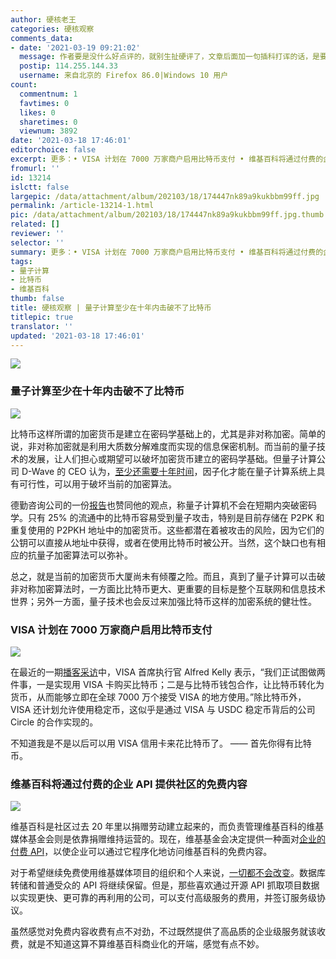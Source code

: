 ```yaml
---
author: 硬核老王
categories: 硬核观察
comments_data:
- date: '2021-03-19 09:21:02'
  message: 作者要是没什么好点评的，就别生扯硬评了，文章后面加一句插科打诨的话，是要让人感受作者的幽默吗
  postip: 114.255.144.33
  username: 来自北京的 Firefox 86.0|Windows 10 用户
count:
  commentnum: 1
  favtimes: 0
  likes: 0
  sharetimes: 0
  viewnum: 3892
date: '2021-03-18 17:46:01'
editorchoice: false
excerpt: 更多：• VISA 计划在 7000 万家商户启用比特币支付 • 维基百科将通过付费的企业 API 提供社区的免费内容
fromurl: ''
id: 13214
islctt: false
largepic: /data/attachment/album/202103/18/174447nk89a9kukbbm99ff.jpg
permalink: /article-13214-1.html
pic: /data/attachment/album/202103/18/174447nk89a9kukbbm99ff.jpg.thumb.jpg
related: []
reviewer: ''
selector: ''
summary: 更多：• VISA 计划在 7000 万家商户启用比特币支付 • 维基百科将通过付费的企业 API 提供社区的免费内容
tags:
- 量子计算
- 比特币
- 维基百科
thumb: false
title: 硬核观察 | 量子计算至少在十年内击破不了比特币
titlepic: true
translator: ''
updated: '2021-03-18 17:46:01'
---
```


![](/data/attachment/album/202103/18/174447nk89a9kukbbm99ff.jpg)


### 量子计算至少在十年内击破不了比特币


![](/data/attachment/album/202103/18/174501ifvz8yh7tftq4xvb.jpg)


比特币这样所谓的加密货币是建立在密码学基础上的，尤其是非对称加密。简单的说，非对称加密就是利用大质数分解难度而实现的信息保密机制。而当前的量子技术的发展，让人们担心或期望可以破坏加密货币建立的密码学基础。但量子计算公司 D-Wave 的 CEO 认为，[至少还需要十年时间](https://www.zdnet.com/article/quantum-computing-breaking-into-real-world-biz-but-not-yet-into-cryptography/)，因子化才能在量子计算系统上具有可行性，可以用于破坏当前的加密算法。


德勤咨询公司的一份[报告](https://www2.deloitte.com/nl/nl/pages/innovatie/artikelen/quantum-computers-and-their-impact-on-cyber-security.html)也赞同他的观点，称量子计算机不会在短期内突破密码学。只有 25% 的流通中的比特币容易受到量子攻击，特别是目前存储在 P2PK 和重复使用的 P2PKH 地址中的加密货币。这些都潜在着被攻击的风险，因为它们的公钥可以直接从地址中获得，或者在使用比特币时被公开。当然，这个缺口也有相应的抗量子加密算法可以弥补。


总之，就是当前的加密货币大厦尚未有倾覆之险。而且，真到了量子计算可以击破非对称加密算法时，一方面比比特币更大、更重要的目标是整个互联网和信息技术世界；另外一方面，量子技术也会反过来加强比特币这样的加密系统的健壮性。 


### VISA 计划在 7000 万家商户启用比特币支付


![](/data/attachment/album/202103/18/174514tipowbpx5ix3off3.jpg)


在最近的一期[播客采访](https://podcasts.apple.com/us/podcast/will-bitcoin-disrupt-visas-business/id1501891506?i=1000513214346)中，VISA 首席执行官 Alfred Kelly 表示，“我们正试图做两件事，一是实现用 VISA 卡购买比特币；二是与比特币钱包合作，让比特币转化为货币，从而能够立即在全球 7000 万个接受 VISA 的地方使用。”除比特币外，VISA 还计划允许使用稳定币，这似乎是通过 VISA 与 USDC 稳定币背后的公司 Circle 的合作实现的。


不知道我是不是以后可以用 VISA 信用卡来花比特币了。 —— 首先你得有比特币。


### 维基百科将通过付费的企业 API 提供社区的免费内容


![](/data/attachment/album/202103/18/174527y1gz1mwg8cnapjgr.jpg)


维基百科是社区过去 20 年里以捐赠劳动建立起来的，而负责管理维基百科的维基媒体基金会则是依靠捐赠维持运营的。现在，维基基金会决定提供一种面对[企业的付费 API](https://enterprise.wikimedia.com/)，以使企业可以通过它程序化地访问维基百科的免费内容。


对于希望继续免费使用维基媒体项目的组织和个人来说，[一切都不会改变](https://www.theregister.com/2021/03/17/wikimedia_enterprise_api/)。数据库转储和普通受众的 API 将继续保留。但是，那些喜欢通过开源 API 抓取项目数据以实现更快、更可靠的再利用的公司，可以支付高级服务的费用，并签订服务级协议。


虽然感觉对免费内容收费有点不对劲，不过既然提供了高品质的企业级服务就该收费，就是不知道这算不算维基百科商业化的开端，感觉有点不妙。